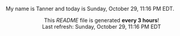 My name is Tanner and today is Sunday, October 29, 11:16 PM EDT.

<p align="center">This <i>README</i> file is generated <b>every 3 hours</b>!</br>Last refresh: Sunday, October 29, 11:16 PM EDT<br /></p>
